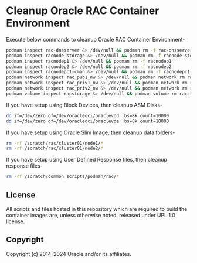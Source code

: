 # Cleanup Oracle RAC Container  Environment
Execute below commands to cleanup Oracle RAC Container Environment-
```bash
podman inspect rac-dnsserver &> /dev/null && podman rm -f rac-dnsserver
podman inspect racnode-storage &> /dev/null && podman rm -f racnode-storage
podman inspect racnodep1 &> /dev/null && podman rm -f racnodep1
podman inspect racnodep2 &> /dev/null && podman rm -f racnodep2
podman inspect racnodepc1-cman &> /dev/null && podman rm -f racnodepc1-cman
podman network inspect rac_pub1_nw &> /dev/null && podman network rm rac_pub1_nw 
podman network inspect rac_priv1_nw &> /dev/null && podman network rm rac_priv1_nw 
podman network inspect rac_priv2_nw &> /dev/null && podman network rm rac_priv2_nw
podman volume inspect racstorage &> /dev/null && podman volume rm racstorage
```

If you have setup using Block Devices, then cleanup ASM Disks-
```bash
dd if=/dev/zero of=/dev/oracleoci/oraclevdd  bs=8k count=10000 
dd if=/dev/zero of=/dev/oracleoci/oraclevde  bs=8k count=10000
```
If you have setup using Oracle Slim Image, then cleanup data folders-
```bash
rm -rf /scratch/rac/cluster01/node1/*
rm -rf /scratch/rac/cluster01/node2/*
```

If you have setup using User Defined Response files, then cleanup response files-
```bash
rm -rf /scratch/common_scripts/podman/rac/*
```

## License

All scripts and files hosted in this repository which are required to build the container  images are, unless otherwise noted, released under UPL 1.0 license.

## Copyright

Copyright (c) 2014-2024 Oracle and/or its affiliates.